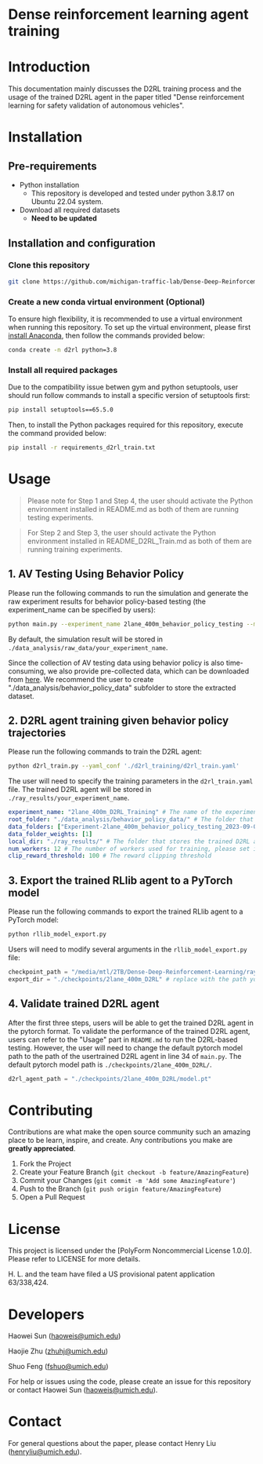 # Dense reinforcement learning agent training

# Introduction
This documentation mainly discusses the D2RL training process and the usage of the trained D2RL agent in the paper titled "Dense reinforcement learning for safety validation of autonomous vehicles".

# Installation
## Pre-requirements
  - Python installation
    - This repository is developed and tested under python 3.8.17 on Ubuntu 22.04 system.
  - Download all required datasets
    - **Need to be updated**
## Installation and configuration
### Clone this repository
```bash
git clone https://github.com/michigan-traffic-lab/Dense-Deep-Reinforcement-Learning.git
```
### Create a new conda virtual environment (Optional)
To ensure high flexibility, it is recommended to use a virtual environment when running this repository. To set up the virtual environment, please first [install Anaconda](https://docs.anaconda.com/free/anaconda/install/index.html), then follow the commands provided below:
```bash
conda create -n d2rl python=3.8
```
### Install all required packages
Due to the compatibility issue betwen gym and python setuptools, user should run follow commands to install a specific version of setuptools first:

```bash
pip install setuptools==65.5.0
```

Then, to install the Python packages required for this repository, execute the command provided below:
```bash
pip install -r requirements_d2rl_train.txt
```
# Usage

> Please note for Step 1 and Step 4, the user should activate the Python environment installed in README.md as both of them are running testing experiments.

> For Step 2 and Step 3, the user should activate the Python environment installed in README_D2RL_Train.md as both of them are running training experiments.

## 1. AV Testing Using Behavior Policy
Please run the following commands to run the simulation and generate the raw experiment results for behavior policy-based testing (the experiment_name can be specified by users):
```bash
python main.py --experiment_name 2lane_400m_behavior_policy_testing --mode behavior_policy
```
By default, the simulation result will be stored in `./data_analysis/raw_data/your_experiment_name`.

Since the collection of AV testing data using behavior policy is also time-consuming, we also provide pre-collected data, which can be downloaded from [here](https://dense-deep-reinforcement-learning.s3.us-east-2.amazonaws.com/Experiment-2lane_400m_behavior_policy_testing_2023-09-03.zip). We recommend the user to create "./data_analysis/behavior_policy_data" subfolder to store the extracted dataset. 

## 2. D2RL agent training given behavior policy trajectories

Please run the following commands to train the D2RL agent:
```bash
python d2rl_train.py --yaml_conf './d2rl_training/d2rl_train.yaml'
```
The user will need to specify the training parameters in the `d2rl_train.yaml` file. The trained D2RL agent will be stored in `./ray_results/your_experiment_name`.
```yaml
experiment_name: "2lane_400m_D2RL_Training" # The name of the experiment
root_folder: "./data_analysis/behavior_policy_data/" # The folder that stores the behavior policy trajectories
data_folders: ["Experiment-2lane_400m_behavior_policy_testing_2023-09-03"] # The folder name of the behavior policy trajectories
data_folder_weights: [1]
local_dir: "./ray_results/" # The folder that stores the trained D2RL agent
num_workers: 12 # The number of workers used for training, please set it to the number of CPU cores
clip_reward_threshold: 100 # The reward clipping threshold
```

## 3. Export the trained RLlib agent to a PyTorch model

Please run the following commands to export the trained RLlib agent to a PyTorch model:
```bash
python rllib_model_export.py
```
Users will need to modify several arguments in the `rllib_model_export.py` file:
```python
checkpoint_path = "/media/mtl/2TB/Dense-Deep-Reinforcement-Learning/ray_results/2lane_400m_D2RL_Training_V2/PPO_my_env_959a3_00000_0_2023-09-03_16-29-30/checkpoint_000177/checkpoint-177" # replace with your rllib checkpoint path
export_dir = "./checkpoints/2lane_400m_D2RL" # replace with the path you would like to save the pytorch model
```

## 4. Validate trained D2RL agent

After the first three steps, users will be able to get the trained D2RL agent in the pytorch format. To validate the performance of the trained D2RL agent, users can refer to the "Usage" part in `README.md` to run the D2RL-based testing. However, the user will need to change the default pytorch model path to the path of the usertrained D2RL agent in line 34 of `main.py`. The default pytorch model path is `./checkpoints/2lane_400m_D2RL/`.
```python
d2rl_agent_path = "./checkpoints/2lane_400m_D2RL/model.pt"
```


# Contributing

Contributions are what make the open source community such an amazing place to be learn, inspire, and create. Any contributions you make are **greatly appreciated**.

1. Fork the Project
2. Create your Feature Branch (`git checkout -b feature/AmazingFeature`)
3. Commit your Changes (`git commit -m 'Add some AmazingFeature'`)
4. Push to the Branch (`git push origin feature/AmazingFeature`)
5. Open a Pull Request

# License

This project is licensed under the [PolyForm Noncommercial License 1.0.0]. Please refer to LICENSE for more details.

H. L. and the team have filed a US provisional patent application 63/338,424.

# Developers

Haowei Sun (haoweis@umich.edu)

Haojie Zhu (zhuhj@umich.edu)

Shuo Feng (fshuo@umich.edu)

For help or issues using the code, please create an issue for this repository or contact Haowei Sun (haoweis@umich.edu).

# Contact

For general questions about the paper, please contact Henry Liu (henryliu@umich.edu).